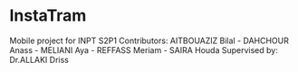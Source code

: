 # InstaTram
Mobile project for INPT S2P1
Contributors: 	AITBOUAZIZ Bilal - DAHCHOUR Anass -	MELIANI Aya -	REFFASS Meriam - SAIRA Houda
Supervised by: Dr.ALLAKI Driss

